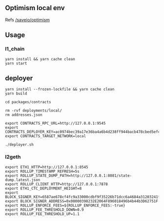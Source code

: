 
## Optimism local env

Refs [/saveio/optimism](http://10.0.1.228:3000/saveio/optimism)

## Usage

### l1_chain

```
yarn install && yarn cache clean
yarn start
```

## deployer

```
yarn install --frozen-lockfile && yarn cache clean
yarn build

cd packages/contracts

rm -rvf deployments/local/
rm addresses.json

export CONTRACTS_RPC_URL=http://127.0.0.1:9545
export CONTRACTS_DEPLOYER_KEY=ac0974bec39a17e36ba4a6b4d238ff944bacb478cbed5efcae784d7bf4f2ff80
export CONTRACTS_TARGET_NETWORK=local

./deployer.sh 
```

### l2geth

```
export ETH1_HTTP=http://127.0.0.1:8545
export ROLLUP_TIMESTAMP_REFRESH=5s
export ROLLUP_STATE_DUMP_PATH=http://127.0.0.1:8081/state-dump.latest.json
export ROLLUP_CLIENT_HTTP=http://127.0.0.1:7878
export ETH1_CTC_DEPLOYMENT_HEIGHT=8
export BLOCK_SIGNER_KEY=6587ae678cf4fc9a33000cdbf9f35226b71dcc6a4684a31203241f9bcfd55d27
export BLOCK_SIGNER_ADDRESS=0x00000398232E2064F896018496b4b44b3D62751F
export ROLLUP_ENFORCE_FEES=${ROLLUP_ENFORCE_FEES:-true}
export ROLLUP_FEE_THRESHOLD_DOWN=0.9
export ROLLUP_FEE_THRESHOLD_UP=1.1
```

